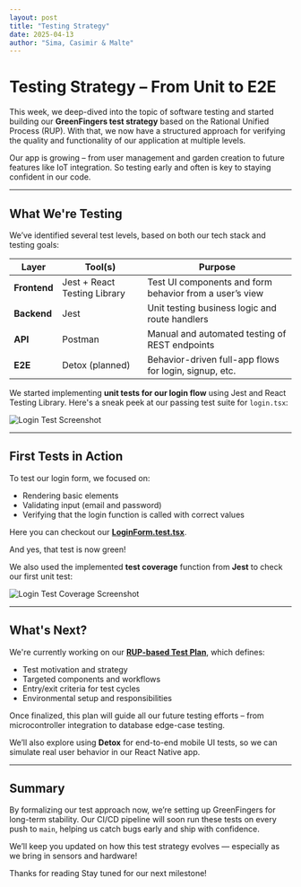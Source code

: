 ```yaml
---
layout: post
title: "Testing Strategy"
date: 2025-04-13
author: "Sima, Casimir & Malte"
---
```


# Testing Strategy – From Unit to E2E

This week, we deep-dived into the topic of software testing and started building our **GreenFingers test strategy** based on the Rational Unified Process (RUP). With that, we now have a structured approach for verifying the quality and functionality of our application at multiple levels.

Our app is growing – from user management and garden creation to future features like IoT integration. So testing early and often is key to staying confident in our code.

---

## What We're Testing

We’ve identified several test levels, based on both our tech stack and testing goals:

| Layer        | Tool(s)                      | Purpose                                                      |
|--------------|------------------------------|--------------------------------------------------------------|
| **Frontend** | Jest + React Testing Library | Test UI components and form behavior from a user’s view      |
| **Backend**  | Jest                         | Unit testing business logic and route handlers               |
| **API**      | Postman                      | Manual and automated testing of REST endpoints               |
| **E2E**      | Detox (planned)   | Behavior-driven full-app flows for login, signup, etc.       |

We started implementing **unit tests for our login flow** using Jest and React Testing Library. Here's a sneak peek at our passing test suite for `login.tsx`:

![Login Test Screenshot](/gardeningApp/assets/screenshots/testUnitTestLoginForm.png)

---

## First Tests in Action

To test our login form, we focused on:

- Rendering basic elements
- Validating input (email and password)
- Verifying that the login function is called with correct values

Here you can checkout our [**LoginForm.test.tsx**](/gardeningApp/blob/main/green-fingers/_tests_/LoginForm.test.tsx).

And yes, that test is now green!

We also used the implemented **test coverage** function from **Jest** to check our first unit test:

![Login Test Coverage Screenshot](/gardeningApp/assets/screenshots/loginFormTestCoverage.png)


---

## What's Next?

We're currently working on our [**RUP-based Test Plan**](/gardeningApp/blob/main/green-fingers/docs/RUPTestPlan.md), which defines:

- Test motivation and strategy
- Targeted components and workflows
- Entry/exit criteria for test cycles
- Environmental setup and responsibilities

Once finalized, this plan will guide all our future testing efforts – from microcontroller integration to database edge-case testing.

We’ll also explore using **Detox** for end-to-end mobile UI tests, so we can simulate real user behavior in our React Native app.

---

## Summary

By formalizing our test approach now, we’re setting up GreenFingers for long-term stability. Our CI/CD pipeline will soon run these tests on every push to `main`, helping us catch bugs early and ship with confidence.

We’ll keep you updated on how this test strategy evolves — especially as we bring in sensors and hardware!

Thanks for reading
Stay tuned for our next milestone!
